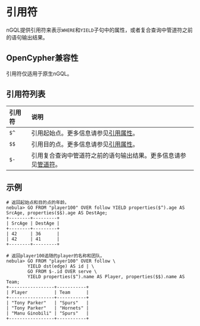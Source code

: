 # 引用符

nGQL提供引用符来表示`WHERE`和`YIELD`子句中的属性，或者复合查询中管道符之前的语句输出结果。

## OpenCypher兼容性

引用符仅适用于原生nGQL。

## 引用符列表

|引用符|说明|
|:---|:---|
|`$^`|引用起始点。更多信息请参见[引用属性](../4.variable-and-composite-queries/3.property-reference.md)。|
|`$$`|引用目的点。更多信息请参见[引用属性](../4.variable-and-composite-queries/3.property-reference.md)。|
|`$-`|引用复合查询中管道符之前的语句输出结果。更多信息请参见[管道符](4.pipe.md)。|

## 示例

```ngql
# 返回起始点和目的点的年龄。
nebula> GO FROM "player100" OVER follow YIELD properties($^).age AS SrcAge, properties($$).age AS DestAge;
+--------+---------+
| SrcAge | DestAge |
+--------+---------+
| 42     | 36      |
| 42     | 41      |
+--------+---------+

# 返回player100追随的player的名称和团队。
nebula> GO FROM "player100" OVER follow \
        YIELD dst(edge) AS id | \
        GO FROM $-.id OVER serve \
        YIELD properties($^).name AS Player, properties($$).name AS Team;
+-----------------+-----------+
| Player          | Team      |
+-----------------+-----------+
| "Tony Parker"   | "Spurs"   |
| "Tony Parker"   | "Hornets" |
| "Manu Ginobili" | "Spurs"   |
+-----------------+-----------+
```
